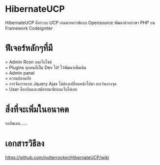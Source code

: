 HibernateUCP
============

HibernateUCP คือระบบ UCP เกมมายคราฟแบบ Opensource พัฒนาด้วยภาษา PHP บน Framework Codeigniter

ฟีเจอร์หลักๆที่มี
============
= Admin Rcon บนเว็บไซต์<br>
= Plugins ทุกคนก็เป็น Dev ได้! ไว้พัฒนาเพิ่มเติม<br>
= Admin panel<br>
= ความปลอดภัย<br>
= การจัดการแบบ Jquery Ajax ไม่ต้องเปลี่ยนหน้าไปมา ยกเว้นบางจุด<br>
= User ล็อกอินและสมัครสมาชิกบนเว็บได้เลย<br>

สิ่งที่จะเพิ่มในอนาคต
============

รออัพเดท......

เอกสารวิธีลง
============

https://github.com/nutterrocker/HibernateUCP/wiki
